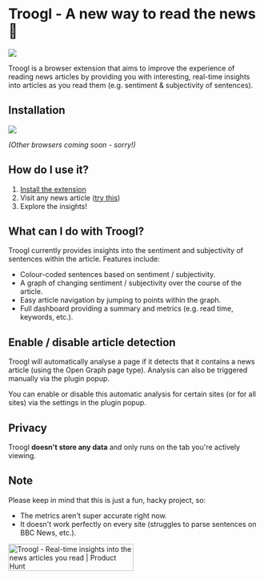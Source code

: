 # Troogl - A new way to read the news :newspaper:

![](./src/assets/demo.gif)

Troogl is a browser extension that aims to improve the experience of reading news articles by providing you with interesting, real-time insights into articles as you read them (e.g. sentiment & subjectivity of sentences).

## Installation

<a href="https://chrome.google.com/webstore/detail/troogl/gjmdfaebiihflpknlgojcaaebnbegeop">![](https://storage.googleapis.com/web-dev-uploads/image/WlD8wC6g8khYWPJUsQceQkhXSlv1/YT2Grfi9vEBa2wAPzhWa.png)</a>

*(Other browsers coming soon - sorry!)*

## How do I use it?

1. [Install the extension](https://chrome.google.com/webstore/detail/troogl/gjmdfaebiihflpknlgojcaaebnbegeop)
1. Visit any news article ([try this](https://www.theguardian.com/politics/2022/jan/29/boris-johnson-could-receive-sue-gray-report-this-weekend))
1. Explore the insights!

## What can I do with Troogl?

Troogl currently provides insights into the sentiment and subjectivity of sentences within the article. Features include:

- Colour-coded sentences based on sentiment / subjectivity.
- A graph of changing sentiment / subjectivity over the course of the article.
- Easy article navigation by jumping to points within the graph.
- Full dashboard providing a summary and metrics (e.g. read time, keywords, etc.).

## Enable / disable article detection

Troogl will automatically analyse a page if it detects that it contains a news article (using the Open Graph page type). Analysis can also be triggered manually via the plugin popup.

You can enable or disable this automatic analysis for certain sites (or for all sites) via the settings in the plugin popup.

## Privacy

Troogl **doesn't store any data** and only runs on the tab you're actively viewing.

## Note

Please keep in mind that this is just a fun, hacky project, so:

- The metrics aren't super accurate right now.
- It doesn't work perfectly on every site (struggles to parse sentences on BBC News, etc.).

<a href="https://www.producthunt.com/posts/troogl?utm_source=badge-featured&utm_medium=badge&utm_souce=badge-troogl" target="_blank"><img src="https://api.producthunt.com/widgets/embed-image/v1/featured.svg?post_id=329217&theme=light" alt="Troogl - Real-time insights into the news articles you read | Product Hunt" style="width: 250px; height: 54px;" width="250" height="54" /></a>
